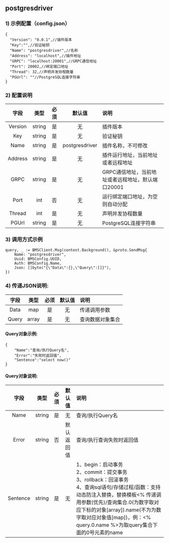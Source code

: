 
## postgresdriver

### 1) 示例配置（config.json）

```
{
  "Version": "0.0.1",//插件版本
  "Key":"",//验证秘钥
  "Name": "postgresdriver",//名称
  "Address": "localhost",//插件地址
  "GRPC": "localhost:20001",//GRPC通信地址
  "Port": 20002,//绑定端口地址
  "Thread": 32,//声明并发协程数量
  "PGUrl": ""//PostgreSQL连接字符串
}
```

### 2) 配置说明

|字段|类型|必须|默认值|说明|
|:-:|:-:|:-:|:-:|:-|
|Version|string|是|无|插件版本|
|Key|string|是|无|验证秘钥|
|Name|string|是|postgresdriver|插件名称，不可修改|
|Address|string|是|无|插件运行地址，当前地址或者远程地址|
|GRPC|string|是|无|GRPC通信地址，当前地址或者远程地址，默认端口20001|
|Port|int|否|无|运行绑定端口地址，为空则自动分配|
|Thread|int|是|无|声明并发协程数量|
|PGUrl|string|是|无|PostgreSQL连接字符串|

### 3) 调用方式示例

```
query, _ := BMSClient.Msg(context.Background(), &proto.SendMsg{
	Name: "postgresdriver",
	Uuid: BMSConfig.UUID,
	Auth: BMSConfig.Name,
	Json: []byte("{\"Data\":{},\"Query\":[]}"),
})
```

### 4) 传递JSON说明:

|字段|类型|必须|默认值|说明|
|:-:|:-:|:-:|:-:|:-|
|Data|map|是|无|传递调用参数|
|Query|array|是|无|查询数据对象集合|

#### Query对象示例:
```
{
    "Name":"查询/执行Query名",
    "Error":"失败时返回值",
    "Sentence":"select now()"
}
```

#### Query对象说明:

|字段|类型|必须|默认值|说明|
|:-:|:-:|:-:|:-:|:-|
|Name|string|是|无|查询/执行Query名|
|Error|string|否|默认返回值|查询/执行查询失败时返回值|
|Sentence|string|是|无|1、begin：启动事务<br>2、commit：提交事务<br>3、rollback：回滚事务<br>4、查询sql语句/存储过程/函数：支持动态防注入替换，替换模板<% 传递调用参数(优先)/查询集合.0(为数字取对应下标的对象[array]).name(不为为数字取对应对象值[map])，例：<% query.0.name %>为取query集合下面的0号元素的name|
